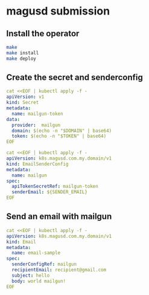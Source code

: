 
# magusd submission

## Install the operator

```bash
make
make install
make deploy
```

## Create the secret and senderconfig

```yaml
cat <<EOF | kubectl apply -f -
apiVersion: v1
kind: Secret
metadata:
  name: mailgun-token
data:
  provider:  mailgun
  domain: $(echo -n "$DOMAIN" | base64)
  token: $(echo -n "$TOKEN" | base64)
EOF
```

```yaml
cat <<EOF | kubectl apply -f -
apiVersion: k8s.magusd.com.my.domain/v1
kind: EmailSenderConfig
metadata:
  name: mailgun
spec:
  apiTokenSecretRef: mailgun-token
  senderEmail: ${SENDER_EMAIL}
EOF
```

## Send an email with mailgun

```yaml
cat <<EOF | kubectl apply -f -
apiVersion: k8s.magusd.com.my.domain/v1
kind: Email
metadata:
  name: email-sample
spec:
  senderConfigRef: mailgun
  recipientEmail: recipient@gmail.com
  subject: hello
  body: world mailgun!
EOF
```